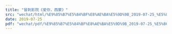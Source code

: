 ```yaml
---
title: "冒刺影院《爱你，西蒙》"
src: "wechat/html/%E9%85%B7%E5%84%BF%E8%AE%BA%E5%9D%9B_2019-07-25_%E5%86%92%E5%88%BA%E5%BD%B1%E9%99%A2%E3%80%8A%E7%88%B1%E4%BD%A0%EF%BC%8C%E8%A5%BF%E8%92%99%E3%80%8B.html"
date: 2019-07-25
pdf: "wechat/pdf/%E9%85%B7%E5%84%BF%E8%AE%BA%E5%9D%9B_2019-07-25_%E5%86%92%E5%88%BA%E5%BD%B1%E9%99%A2%E3%80%8A%E7%88%B1%E4%BD%A0%EF%BC%8C%E8%A5%BF%E8%92%99%E3%80%8B.pdf"
---
```

